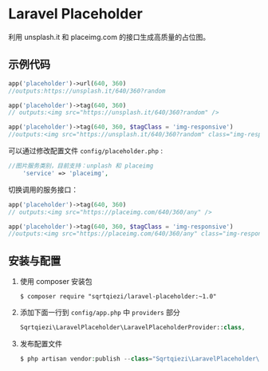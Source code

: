 # Laravel Placeholder

利用 unsplash.it 和 placeimg.com 的接口生成高质量的占位图。

## 示例代码

```php
app('placeholder')->url(640, 360)
//outputs:https://unsplash.it/640/360?random

app('placeholder')->tag(640, 360)
// outputs:<img src="https://unsplash.it/640/360?random" />

app('placeholder')->tag(640, 360, $tagClass = 'img-responsive')
//outputs:<img src="https://unsplash.it/640/360?random" class="img-responsive" />         
```

可以通过修改配置文件 `config/placeholder.php` :
```php
//图片服务类别，目前支持：unplash 和 placeimg
    'service' => 'placeimg',
```

切换调用的服务接口：
```php
app('placeholder')->tag(640, 360)
// outputs:<img src="https://placeimg.com/640/360/any" />

app('placeholder')->tag(640, 360, $tagClass = 'img-responsive')
//outputs:<img src="https://placeimg.com/640/360/any" class="img-responsive" /> 
```


## 安装与配置

1. 使用 composer 安装包

    ```shell
    $ composer require "sqrtqiezi/laravel-placeholder:~1.0"
    ```

2. 添加下面一行到 `config/app.php` 中 `providers` 部分

    ```php
    Sqrtqiezi\LaravelPlaceholder\LaravelPlaceholderProvider::class,
    ```

3. 发布配置文件

    ```php
    $ php artisan vendor:publish --class="Sqrtqiezi\LaravelPlaceholder\LaravelPlaceholderProvider"
    ```
  